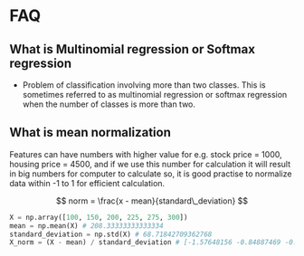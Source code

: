 # FAQ

## What is Multinomial regression or Softmax regression

- Problem of classification involving more than two classes. This is sometimes referred to as multinomial regression or softmax regression when the number of classes is more than two.

## What is mean normalization

Features can have numbers with higher value for e.g. stock price = 1000, housing price = 4500, and if we use this number for calculation it will result in big numbers for computer to calculate so, it is good practise to normalize data within -1 to 1 for efficient calculation.

$$
norm = \frac{x - mean}{standard\_deviation}
$$

```python
X = np.array([100, 150, 200, 225, 275, 300])
mean = np.mean(X) # 208.33333333333334
standard_deviation = np.std(X) # 68.71842709362768
X_norm = (X - mean) / standard_deviation # [-1.57648156 -0.84887469 -0.12126781  0.24253563  0.9701425   1.33394594]
```